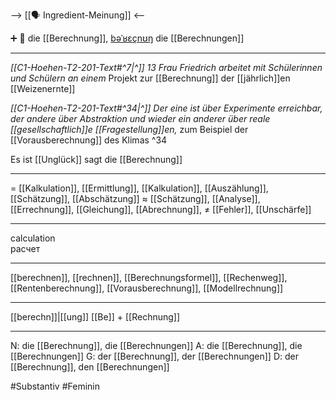 --> [[🗣️ Ingredient-Meinung]] <--

➕ 🔴 die [[Berechnung]], [bəˈʁɛçnʊŋ](https://youglish.com/pronounce/Berechnung/german)
die [[Berechnungen]]

---
*[[C1-Hoehen-T2-201-Text#^7|^]]* *13 Frau Friedrich arbeitet mit Schülerinnen und Schülern an einem* 
Projekt zur [[Berechnung]] der [[jährlich]]en [[Weizenernte]]

*[[C1-Hoehen-T2-201-Text#^34|^]]* *Der eine ist über Experimente erreichbar, der andere über Abstraktion und wieder ein anderer über reale [[gesellschaftlich]]e [[Fragestellung]]en,* 
zum Beispiel der [[Vorausberechnung]] des Klimas ^34


Es ist [[Unglück]] 
sagt die [[Berechnung]]

---
= [[Kalkulation]], [[Ermittlung]], [[Kalkulation]], [[Auszählung]], [[Schätzung]], [[Abschätzung]]
≈ [[Schätzung]], [[Analyse]], [[Errechnung]],  [[Gleichung]],  [[Abrechnung]], 
≠ [[Fehler]], [[Unschärfe]]

---
calculation  
расчет

---
[[berechnen]], [[rechnen]], [[Berechnungsformel]], [[Rechenweg]], [[Rentenberechnung]], [[Vorausberechnung]], [[Modellrechnung]]

---
[[berechn]]|[[ung]]
[[Be]] + [[Rechnung]]


---
N: die [[Berechnung]], die [[Berechnungen]]
A: die [[Berechnung]], die [[Berechnungen]]
G: der [[Berechnung]], der [[Berechnungen]]
D: der [[Berechnung]], den [[Berechnungen]]

#Substantiv #Feminin

